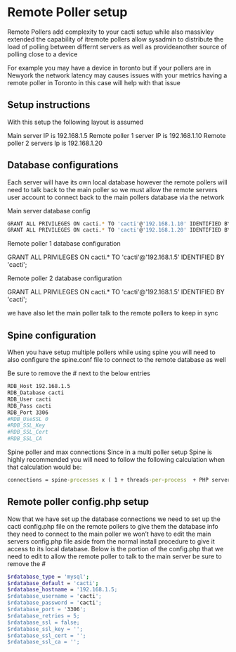 # Remote Poller setup

Remote Pollers add complexity to your cacti setup while also massivley extended 
the capability of itremote pollers allow sysadmin to distribute the load of polling 
between differnt servers as well as provideanother source of polling close to a device

For example you may have a device in toronto but if your pollers are in Newyork
the network latency may causes issues with your metrics
having a remote poller in Toronto in this case will help with that issue

## Setup instructions

With this setup the following layout is assumed

Main server IP is 192.168.1.5
Remote poller 1 server IP is 192.168.1.10
Remote poller 2 servers Ip is 192.168.1.20

## Database configurations

Each server will have its own local database however the remote pollers
will need to talk back to the main poller so we must allow the remote servers
user account to connect back to the main pollers database via the network

Main server database config

```bash
GRANT ALL PRIVILEGES ON cacti.* TO 'cacti'@'192.168.1.10' IDENTIFIED BY 'cacti';
GRANT ALL PRIVILEGES ON cacti.* TO 'cacti'@'192.168.1.20' IDENTIFIED BY 'cacti';
```

Remote poller 1 database configuration

GRANT ALL PRIVILEGES ON cacti.* TO 'cacti'@'192.168.1.5' IDENTIFIED BY 'cacti';

Remote poller 2 database configuration

GRANT ALL PRIVILEGES ON cacti.* TO 'cacti'@'192.168.1.5' IDENTIFIED BY 'cacti';

we have also let the main poller talk to the remote pollers to keep in sync

## Spine configuration

When you have setup multiple pollers while using spine you will need to also
configure the spine.conf file to connect to the remote database as well

Be sure to remove the # next to the below entries

```bash
RDB_Host 192.168.1.5
RDB_Database cacti
RDB_User cacti
RDB_Pass cacti
RDB_Port 3306
#RDB_UseSSL 0
#RDB_SSL_Key
#RDB_SSL_Cert
#RDB_SSL_CA
```

Spine poller and max connections
Since in a multi poller setup Spine is highly recommended you will need 
to follow the following calculation when that calculation would be:

```cmd
connections = spine-processes x ( 1 + threads-per-process  + PHP servers )
```

## Remote poller config.php  setup

Now that we have set up the database connections we need to set up the cacti config.php
file on the remote pollers to give them the database info they need to connect to the main poller
we won’t have to edit the main servers config.php file aside from the normal
install procedure to give it access to its local database.
Below is the portion of the config.php that we need to edit to allow the
remote poller to talk to the main server  be sure to remove the #

```bash
$rdatabase_type = 'mysql';
$rdatabase_default = 'cacti';
$rdatabase_hostname = '192.168.1.5;
$rdatabase_username = 'cacti';
$rdatabase_password = 'cacti';
$rdatabase_port = '3306';
$rdatabase_retries = 5;
$rdatabase_ssl = false;
$rdatabase_ssl_key = '';
$rdatabase_ssl_cert = '';
$rdatabase_ssl_ca = '';
```
